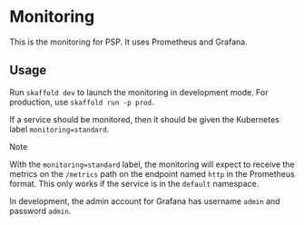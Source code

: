 # Monitoring

This is the monitoring for PSP.
It uses Prometheus and Grafana.

## Usage

Run `skaffold dev` to launch the monitoring in development mode.
For production, use `skaffold run -p prod`.

If a service should be monitored, then it should be given the Kubernetes label `monitoring=standard`.

> [!NOTE]
> With the `monitoring=standard` label, the monitoring will expect to receive the
> metrics on the `/metrics` path on the endpoint named `http` in the Prometheus format.
> This only works if the service is in the `default` namespace.

In development, the admin account for Grafana has username `admin` and password `admin`.

